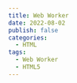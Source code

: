 ```yaml
---
title: Web Worker
date: 2022-08-02
publish: false
categories:
  - HTML
tags:
  - Web Worker
  - HTML5
---
```


